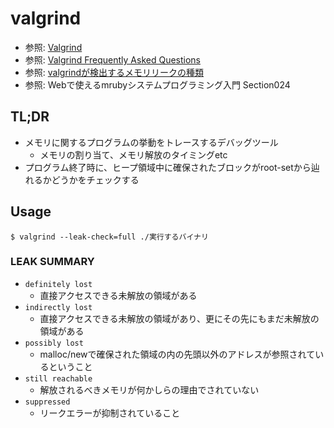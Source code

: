 # valgrind
- 参照: [Valgrind](https://valgrind.org/)
- 参照: [Valgrind Frequently Asked Questions](https://www.valgrind.org/docs/manual/faq.html)
- 参照: [valgrindが検出するメモリリークの種類](https://www.wagavulin.jp/entry/2016/08/28/231547)
- 参照: Webで使えるmrubyシステムプログラミング入門 Section024

## TL;DR
- メモリに関するプログラムの挙動をトレースするデバッグツール
  - メモリの割り当て、メモリ解放のタイミングetc
- プログラム終了時に、ヒープ領域中に確保されたブロックがroot-setから辿れるかどうかをチェックする

## Usage
```
$ valgrind --leak-check=full ./実行するバイナリ
```

### LEAK SUMMARY
- `definitely lost`
  - 直接アクセスできる未解放の領域がある
- `indirectly lost`
  - 直接アクセスできる未解放の領域があり、更にその先にもまだ未解放の領域がある
- `possibly lost`
  - malloc/newで確保された領域の内の先頭以外のアドレスが参照されているということ
- `still reachable`
  - 解放されるべきメモリが何かしらの理由でされていない
- `suppressed`
  - リークエラーが抑制されていること
